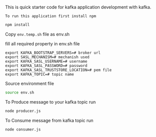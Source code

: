 This is quick starter code for kafka application development with kafka.

`To run this application first install npm`
```bash
npm install
```

Copy ``env.temp.sh`` file as env.sh 

fill all required property in env.sh file

```
export KAFKA_BOOTSTRAP_SERVERS=# broker url
export SASL_MECHANISM=# mechanish used 
export KAFKA_SASL_USERNAME=# username
export KAFKA_SASL_PASSWORD=# password
export KAFKA_SASL_TRUSTSTORE_LOCATION=# pem file
export KAFKA_TOPIC=# topic name
```

Source environment file
```bash
source env.sh
```

To Produce message to your kafka topic run
```bash
node producer.js
```

To Consume message from kafka topic run
```bash
node consumer.js
```